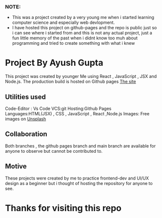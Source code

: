 ### NOTE:
- This was a project created by a very young me when i started learning computer science and especially web devlopment.
- I have hosted this project on github-pages and the repo is public just so i can see where i started from and this is not any actual project, just a fun little memory of the past when i didnt know too muh about programming and tried to create something with what i knew

# Project By Ayush Gupta
This project was created by younger Me using React , JavaScript , JSX and Node.js. The production build is hosted on Github pages 
 [The site](https://ayushispro2011.github.io/React-Projects)

## Utilities used

Code-Editor : Vs Code
VCS:git
Hosting:Github Pages
Languages:HTML(JSX) , CSS , JavaScript , React ,Node.js
Images: Free images on [Unsplash](https://unsplash.com) 

## Collaboration
 Both branches , the github pages branch and main branch are available for anyone to observe but cannot be contributed to.

## Motive
These projects were created by me to practice frontend-dev and UI/UX design as a beginner but i thought of hosting the repository for anyone to see.

# Thanks for visiting this repo
